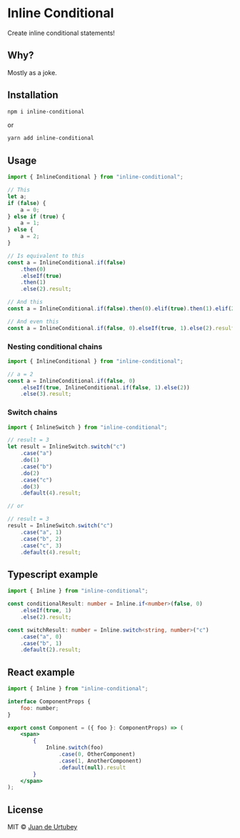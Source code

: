 # Inline Conditional

Create inline conditional statements!

## Why?

Mostly as a joke.

## Installation

```bash
npm i inline-conditional
```

or

```bash
yarn add inline-conditional
```

## Usage

```js
import { InlineConditional } from "inline-conditional";

// This
let a;
if (false) {
    a = 0;
} else if (true) {
    a = 1;
} else {
    a = 2;
}

// Is equivalent to this
const a = InlineConditional.if(false)
    .then(0)
    .elseIf(true)
    .then(1)
    .else(2).result;

// And this
const a = InlineConditional.if(false).then(0).elif(true).then(1).elif(2).result;

// And even this
const a = InlineConditional.if(false, 0).elseIf(true, 1).else(2).result;
```

### Nesting conditional chains

```js
import { InlineConditional } from "inline-conditional";

// a = 2
const a = InlineConditional.if(false, 0)
    .elseIf(true, InlineConditional.if(false, 1).else(2))
    .else(3).result;
```

### Switch chains

```js
import { InlineSwitch } from "inline-conditional";

// result = 3
let result = InlineSwitch.switch("c")
    .case("a")
    .do(1)
    .case("b")
    .do(2)
    .case("c")
    .do(3)
    .default(4).result;

// or

// result = 3
result = InlineSwitch.switch("c")
    .case("a", 1)
    .case("b", 2)
    .case("c", 3)
    .default(4).result;
```

## Typescript example

```typescript
import { Inline } from "inline-conditional";

const conditionalResult: number = Inline.if<number>(false, 0)
    .elseIf(true, 1)
    .else(2).result;

const switchResult: number = Inline.switch<string, number>("c")
    .case("a", 0)
    .case("b", 1)
    .default(2).result;
```

## React example

```jsx
import { Inline } from "inline-conditional";

interface ComponentProps {
    foo: number;
}

export const Component = ({ foo }: ComponentProps) => (
    <span>
        {
            Inline.switch(foo)
                .case(0, OtherComponent)
                .case(1, AnotherComponent)
                .default(null).result
        }
    </span>
);
```

## License

MIT © [Juan de Urtubey](https://jdeurt.xyz)
